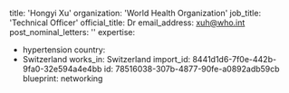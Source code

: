 title: 'Hongyi Xu'
organization: 'World Health Organization'
job_title: 'Technical Officer'
official_title: Dr
email_address: xuh@who.int
post_nominal_letters: ''
expertise:
  - hypertension
country:
  - Switzerland
works_in: Switzerland
import_id: 8441d1d6-7f0e-442b-9fa0-32e594a4e4bb
id: 78516038-307b-4877-90fe-a0892adb59cb
blueprint: networking
